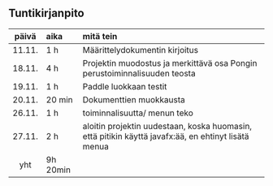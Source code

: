 ## Tuntikirjanpito

| päivä | aika | mitä tein  |
| :----:|:-----| :-----|
|11.11.| 1 h| Määrittelydokumentin kirjoitus|
|18.11.|4 h|Projektin muodostus ja merkittävä osa Pongin perustoiminnalisuuden teosta| 
|19.11.|1 h| Paddle luokkaan testit|
|20.11.|20 min| Dokumenttien muokkausta|
|26.11.|1 h| toiminnalisuutta/ menun teko|
|27.11.|2 h| aloitin projektin uudestaan, koska huomasin, että pitikin käyttä javafx:ää, en ehtinyt lisätä menua|
|yht|9h 20min|||

